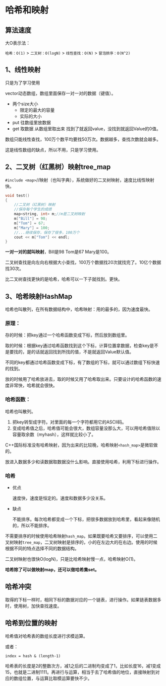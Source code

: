 # 哈希和映射

## 算法速度

大O表示法：

`哈希：O(1)` > `二叉树：O(logN)` > `线性查找：O(N)` > `冒泡排序：O(N^2)`

## 1、线性映射

只是为了学习使用

vector动态数组，数组里面保存一对一对的数据（键值）。

- 两个size大小
  - 限定的最大的容量
  - 实际的大小
- put 往数组里放数据
- get 取数据 从数组里取出来 找到了就返回value，没找到就返回Value的0值。

数组只能线性查找，100万个数平均要找50万次。数据越多，查找次数就会越多。

这是线性数组的缺点，所以不用，只是学习使用。

## 2、二叉树（红黑树）映射tree_map

`#include <map>`//映射（也叫字典），系统做好的二叉树映射，速度比线性映射快。

```c++
void test()
{
    //二叉树（红黑树）映射
    //保存每个学生的成绩
    map<string, int> m;//m是二叉树映射
    m["Bill"] = 98;
    m["Tom"] = 67;
    m["Mary"] = 100;
    //...继续保存，保存了很多，100万个
    cout << m["Tom"] << endl;
}
```

**一对一对的就叫映射**，Bill是98 Tom是67 Mary是100。

二叉树查找是向左向右根据大小查找，100万个数据找20次就找完了。10亿个数据找30次。

比二叉树查找更快的是哈希，哈希可以一下子就找到。更快。

## 3、哈希映射HashMap

哈希也叫散列，在所有数据结构中，哈希映射：用的最多的，因为速度最快。

### 原理：

存的时候：把key通过一个哈希函数变成下标，然后放到数组里。

取的时候：根据key通过哈希函数找到这个下标，计算位置拿数据，检查key是不是要找的，是的话就返回找到所找的值，不是就返回Value默认值。

不同的key都通过哈希函数变成下标，有了数组的下标，就可以通过数组下标快速的找到。

放的时候用了哈希放进去，取的时候又用了哈希取出来。只要设计的哈希函数的速度非常快，哈希就会很快。

### 哈希函数：

哈希也叫散列。

1. 把key转型成字符。对里面的每一个字符都用它的ASCII码。
2. 变成哈希值之后，哈希值可能会很大，数组容量没那么大，可以用哈希值除以容量取余数（myhash），这样就比较小了。

C++国际标准没有哈希映射，因为出来的比较晚，哈希映射`<hash_map>`是微软做的。

放进入数据多少和读数据取数据没什么影响。直接使用哈希，利用下标进行操作。

### 哈希

- 优点

  速度快，速度是恒定的。速度和数据多少没关系。

- 缺点

  不能排序。每次哈希都变成一个下标，把很多数据放到哈希里，看起来像随机的，所以不能排序。

不需要排序的时候使用哈希映射`hash_map`。如果既要哈希又要排序，可以使用二叉树映射`tree_map`，二叉树映射是排序的，小的在左边大的在右边。使用的时候根据不同的特点选择不同的数据结构。

二叉树映射也很快O(logN)，只是比哈希映射慢一点，哈希映射O(1)。

**哈希除了可以做映射map，还可以做哈希集set。**

## 哈希冲突

取得的下标一样时，相同下标的数据对应的一个链表，进行操作。如果链表数据多时，使用树，加快查找速度。

## 哈希到位置的映射

哈希值对哈希表的数组长度进行求模运算。

或者：

`index = hash & (length-1)`

哈希表的长度是2的整数次方，减1之后的二进制均变成了1，比如长度16，减1变成15，也就是二进制1111。再进行与运算，相当于去了哈希值的地位，直接映射到对应的数组位置，与运算比取模运算要快不少。
